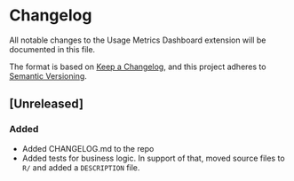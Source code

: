 # Changelog

All notable changes to the Usage Metrics Dashboard extension will be documented in this file.

The format is based on [Keep a Changelog](https://keepachangelog.com/en/1.1.0/),
and this project adheres to [Semantic Versioning](https://semver.org/spec/v2.0.0.html).


## [Unreleased]

### Added

- Added CHANGELOG.md to the repo
- Added tests for business logic. In support of that, moved source files to `R/` and added a `DESCRIPTION` file.
